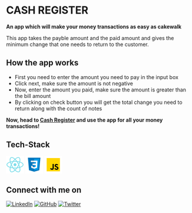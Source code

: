 # CASH REGISTER

**An app which will make your money transactions as easy as cakewalk**

This app takes the payble amount and the paid amount and gives the minimum change that one needs to return to the customer.

## How the app works

* First you need to enter the amount you need to pay in the input box
* Click next, make sure the amount is not negative
* Now, enter the amount you paid, make sure the amount is greater than the bill amount
* By clicking on check button you will get the total change you need to return along with the count of notes


**Now, head to [Cash Register](https://cash-register-management.netlify.app/) and use the app for all your money transactions!**


## Tech-Stack
![React logo](./public/logo/react.png) ![CSS logo](./public/logo/css3.png) ![JavaScript logo](./public/logo/javascript.png)
<br>

## Connect with me on

[![LinkedIn](	https://img.shields.io/badge/LINKEDIN-10?logo=linkedin&color=blue)](https://www.linkedin.com/in/shraddha-1402/)
[![GitHub](	https://img.shields.io/badge/GITHUB-10?logo=github&color=black)](https://github.com/shraddha-1402)
[![Twitter](	https://img.shields.io/badge/TWITTER-10?logo=twitter&logoColor=white&color=blue)](https://twitter.com/ShraddhaGupta08)
